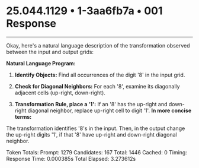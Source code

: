 # 25.044.1129 • 1-3aa6fb7a • 001 Response

---
Okay, here's a natural language description of the transformation observed between the input and output grids:

**Natural Language Program:**

1.  **Identify Objects:** Find all occurrences of the digit '8' in the input grid.

2.  **Check for Diagonal Neighbors:** For each '8', examine its diagonally adjacent cells (up-right, down-right).

3.  **Transformation Rule, place a '1':** If an '8' has the up-right and down-right diagonal neighbor, replace up-right cell to digit '1'.
**In more concise terms:**

The transformation identifies '8's in the input. Then, in the output change the up-right digits '1', if that '8' have up-right and down-right diagonal neighbor.


Token Totals:
  Prompt: 1279
  Candidates: 167
  Total: 1446
  Cached: 0
Timing:
  Response Time: 0.000385s
  Total Elapsed: 3.273612s
